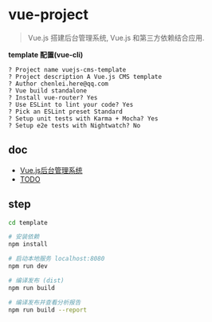 # vue-project

> Vue.js 搭建后台管理系统, Vue.js 和第三方依赖结合应用.

**template 配置(vue-cli)**

```
? Project name vuejs-cms-template
? Project description A Vue.js CMS template
? Author chenlei.here@qq.com
? Vue build standalone
? Install vue-router? Yes
? Use ESLint to lint your code? Yes
? Pick an ESLint preset Standard
? Setup unit tests with Karma + Mocha? Yes
? Setup e2e tests with Nightwatch? No
```

## doc

- [Vue.js后台管理系统](doc/Vue.js后台管理系统.md)
- [TODO](doc/TODO.md)

## step

``` bash
cd template

# 安装依赖
npm install

# 启动本地服务 localhost:8080
npm run dev

# 编译发布 (dist)
npm run build

# 编译发布并查看分析报告
npm run build --report
```
